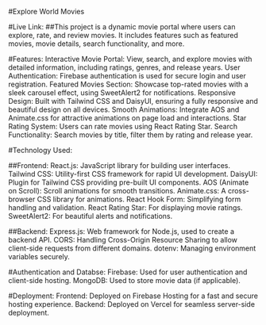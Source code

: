 #Explore World Movies

#Live Link: 
##This project is a dynamic movie portal where users can explore, rate, and review movies. It includes features such as featured movies, movie details, search functionality, and more.

#Features:
Interactive Movie Portal: View, search, and explore movies with detailed information, including ratings, genres, and release years.
User Authentication: Firebase authentication is used for secure login and user registration.
Featured Movies Section: Showcase top-rated movies with a sleek carousel effect, using SweetAlert2 for notifications.
Responsive Design: Built with Tailwind CSS and DaisyUI, ensuring a fully responsive and beautiful design on all devices.
Smooth Animations: Integrate AOS and Animate.css for attractive animations on page load and interactions.
Star Rating System: Users can rate movies using React Rating Star.
Search Functionality: Search movies by title, filter them by rating and release year.

#Technology Used: 

##Frontend:
React.js: JavaScript library for building user interfaces.
Tailwind CSS: Utility-first CSS framework for rapid UI development.
DaisyUI: Plugin for Tailwind CSS providing pre-built UI components.
AOS (Animate on Scroll): Scroll animations for smooth transitions.
Animate.css: A cross-browser CSS library for animations.
React Hook Form: Simplifying form handling and validation.
React Rating Star: For displaying movie ratings.
SweetAlert2: For beautiful alerts and notifications.

##Backend:
Express.js: Web framework for Node.js, used to create a backend API.
CORS: Handling Cross-Origin Resource Sharing to allow client-side requests from different domains.
dotenv: Managing environment variables securely.

#Authentication and Databse:
Firebase: Used for user authentication and client-side hosting.
MongoDB: Used to store movie data (if applicable).

#Deployment: 
Frontend: Deployed on Firebase Hosting for a fast and secure hosting experience.
Backend: Deployed on Vercel for seamless server-side deployment.

